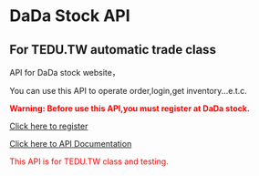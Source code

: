 # DaDa Stock API

## For TEDU.TW automatic trade class

<p>API for DaDa stock website，</p>
<p>You can use this API to operate order,login,get inventory...e.t.c.</p>

<p style="color:red;font-weight: bold">
	Warning: Before use this API,you must register at DaDa stock.
</p>
<p><a href="http://3.143.234.103/#/register" target="_blank">Click here to register</a>
</p>

<p><a href="http://3.143.234.103/#/documentation" target="_blank">Click here to API Documentation</a></p>

<p style="color:red;">This API is for TEDU.TW class and testing.</p>
